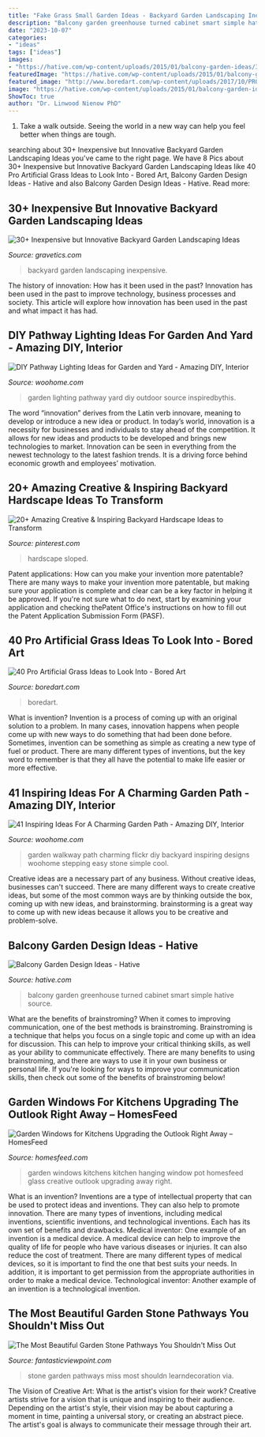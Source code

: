 ```yaml
---
title: "Fake Grass Small Garden Ideas - Backyard Garden Landscaping Inexpensive"
description: "Balcony garden greenhouse turned cabinet smart simple hative source"
date: "2023-10-07"
categories:
- "ideas"
tags: ["ideas"]
images:
- "https://hative.com/wp-content/uploads/2015/01/balcony-garden-ideas/3-balcony-garden-ideas.jpg"
featuredImage: "https://hative.com/wp-content/uploads/2015/01/balcony-garden-ideas/3-balcony-garden-ideas.jpg"
featured_image: "http://www.boredart.com/wp-content/uploads/2017/10/PRO-ARTIFICIAL-GRASS-IDEAS11-1.jpg"
image: "https://hative.com/wp-content/uploads/2015/01/balcony-garden-ideas/3-balcony-garden-ideas.jpg"
ShowToc: true
author: "Dr. Linwood Nienow PhD"
---
```



1. Take a walk outside. Seeing the world in a new way can help you feel better when things are tough.

	

		
searching about 30+ Inexpensive but Innovative Backyard Garden Landscaping Ideas you've came to the right page. We have 8 Pics about 30+ Inexpensive but Innovative Backyard Garden Landscaping Ideas like 40 Pro Artificial Grass Ideas to Look Into - Bored Art, Balcony Garden Design Ideas - Hative and also Balcony Garden Design Ideas - Hative. Read more:
		
    
## 30+ Inexpensive But Innovative Backyard Garden Landscaping Ideas

<img loading=lazy src="https://www.gravetics.com/wp-content/uploads/2017/08/Gorgeous-and-Pretty-Backyard-Garden.jpg" onerror="this.onerror=null;this.src='https://tse1.mm.bing.net/th?id=OIP._-DpFVdU-CSpteB_kZ3MIwHaJ3&amp;pid=15.1';" alt="30+ Inexpensive but Innovative Backyard Garden Landscaping Ideas">

_Source: gravetics.com_

>backyard garden landscaping inexpensive. 

	

The history of innovation: How has it been used in the past?
Innovation has been used in the past to improve technology, business processes and society. This article will explore how innovation has been used in the past and what impact it has had.

    
## DIY Pathway Lighting Ideas For Garden And Yard - Amazing DIY, Interior

<img loading=lazy src="http://www.woohome.com/wp-content/uploads/2017/06/lighting-ideas-for-pathway-2.jpg" onerror="this.onerror=null;this.src='https://tse4.mm.bing.net/th?id=OIP.y8SdqTeXKipNgkIL_06xFQHaKH&amp;pid=15.1';" alt="DIY Pathway Lighting Ideas for Garden and Yard - Amazing DIY, Interior">

_Source: woohome.com_

>garden lighting pathway yard diy outdoor source inspiredbythis. 

	

The word “innovation” derives from the Latin verb innovare, meaning to develop or introduce a new idea or product. In today’s world, innovation is a necessity for businesses and individuals to stay ahead of the competition. It allows for new ideas and products to be developed and brings new technologies to market. Innovation can be seen in everything from the newest technology to the latest fashion trends. It is a driving force behind economic growth and employees’ motivation.

    
## 20+ Amazing Creative &amp; Inspiring Backyard Hardscape Ideas To Transform

<img loading=lazy src="https://i.pinimg.com/736x/6e/d2/01/6ed201ddbe7f5b9878376fc9b6003e68.jpg" onerror="this.onerror=null;this.src='https://tse1.mm.bing.net/th?id=OIP.lqzLK-ipHSFQPaZzeneqlwHaK8&amp;pid=15.1';" alt="20+ Amazing Creative &amp; Inspiring Backyard Hardscape Ideas to Transform">

_Source: pinterest.com_

>hardscape sloped. 

	

Patent applications: How can you make your invention more patentable?
There are many ways to make your invention more patentable, but making sure your application is complete and clear can be a key factor in helping it be approved. If you're not sure what to do next, start by examining your application and checking thePatent Office's instructions on how to fill out the Patent Application Submission Form (PASF).

    
## 40 Pro Artificial Grass Ideas To Look Into - Bored Art

<img loading=lazy src="http://www.boredart.com/wp-content/uploads/2017/10/PRO-ARTIFICIAL-GRASS-IDEAS11-1.jpg" onerror="this.onerror=null;this.src='https://tse1.mm.bing.net/th?id=OIP.FHOb2RJ33c77JayLFb5ARgHaLH&amp;pid=15.1';" alt="40 Pro Artificial Grass Ideas to Look Into - Bored Art">

_Source: boredart.com_

>boredart. 

	

What is invention?
Invention is a process of coming up with an original solution to a problem. In many cases, innovation happens when people come up with new ways to do something that had been done before. Sometimes, invention can be something as simple as creating a new type of fuel or product. There are many different types of inventions, but the key word to remember is that they all have the potential to make life easier or more effective.

    
## 41 Inspiring Ideas For A Charming Garden Path - Amazing DIY, Interior

<img loading=lazy src="http://www.woohome.com/wp-content/uploads/2014/07/garden-walkway-ideas-9.jpg" onerror="this.onerror=null;this.src='https://tse4.mm.bing.net/th?id=OIP.B-g5ueH82Tn7y8fJApZJHgHaJ4&amp;pid=15.1';" alt="41 Inspiring Ideas For A Charming Garden Path - Amazing DIY, Interior">

_Source: woohome.com_

>garden walkway path charming flickr diy backyard inspiring designs woohome stepping easy stone simple cool. 

	

Creative ideas are a necessary part of any business. Without creative ideas, businesses can't succeed. There are many different ways to create creative ideas, but some of the most common ways are by thinking outside the box, coming up with new ideas, and brainstorming. brainstorming is a great way to come up with new ideas because it allows you to be creative and problem-solve.

    
## Balcony Garden Design Ideas - Hative

<img loading=lazy src="https://hative.com/wp-content/uploads/2015/01/balcony-garden-ideas/3-balcony-garden-ideas.jpg" onerror="this.onerror=null;this.src='https://tse4.mm.bing.net/th?id=OIP.4_m4t6S3sQ7IuPkI4Do_aAHaLG&amp;pid=15.1';" alt="Balcony Garden Design Ideas - Hative">

_Source: hative.com_

>balcony garden greenhouse turned cabinet smart simple hative source. 

	

What are the benefits of brainstroming?
When it comes to improving communication, one of the best methods is brainstroming. Brainstroming is a technique that helps you focus on a single topic and come up with an idea for discussion. This can help to improve your critical thinking skills, as well as your ability to communicate effectively. There are many benefits to using brainstroming, and there are ways to use it in your own business or personal life. If you're looking for ways to improve your communication skills, then check out some of the benefits of brainstroming below!

    
## Garden Windows For Kitchens Upgrading The Outlook Right Away – HomesFeed

<img loading=lazy src="https://homesfeed.com/wp-content/uploads/2015/09/creative-and-inspiring-garden-windows-for-kitchens-with-hanging-greenery-pots-with-glass-jar-and-cans-as-pot.jpg" onerror="this.onerror=null;this.src='https://tse2.mm.bing.net/th?id=OIP.FsGxv_lbjh3d43ry4EtJBQHaJ4&amp;pid=15.1';" alt="Garden Windows for Kitchens Upgrading the Outlook Right Away – HomesFeed">

_Source: homesfeed.com_

>garden windows kitchens kitchen hanging window pot homesfeed glass creative outlook upgrading away right. 

	

What is an invention?
Inventions are a type of intellectual property that can be used to protect ideas and inventions. They can also help to promote innovation. There are many types of inventions, including medical inventions, scientific inventions, and technological inventions. Each has its own set of benefits and drawbacks.
Medical inventor: 
One example of an invention is a medical device. A medical device can help to improve the quality of life for people who have various diseases or injuries. It can also reduce the cost of treatment. 
There are many different types of medical devices, so it is important to find the one that best suits your needs. In addition, it is important to get permission from the appropriate authorities in order to make a medical device. 
Technological inventor: 
Another example of an invention is a technological invention.

    
## The Most Beautiful Garden Stone Pathways You Shouldn&#039;t Miss Out

<img loading=lazy src="http://www.fantasticviewpoint.com/wp-content/uploads/2017/03/2.jpg" onerror="this.onerror=null;this.src='https://tse1.mm.bing.net/th?id=OIP.kcoT4micOB1C4_hyX_Bc4wHaLH&amp;pid=15.1';" alt="The Most Beautiful Garden Stone Pathways You Shouldn&#039;t Miss Out">

_Source: fantasticviewpoint.com_

>stone garden pathways miss most shouldn learndecoration via. 

	

The Vision of Creative Art: What is the artist's vision for their work?
Creative artists strive for a vision that is unique and inspiring to their audience. Depending on the artist's style, their vision may be about capturing a moment in time, painting a universal story, or creating an abstract piece. The artist's goal is always to communicate their message through their art.

